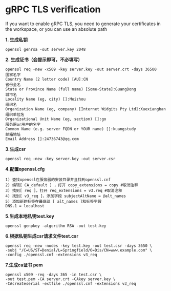 # gRPC TLS verification

If you want to enable gRPC TLS, you need to generate your certificates in the workspace, or you can use an absolute path

**1. 生成私钥**

```shell
openssl genrsa -out server.key 2048
```

**2. 生成证书（会提示即可，不必填写）**

```shell
openssl req -new -x509 -key server.key -out server.crt -days 36500
国家名字
Country Name (2 letter code) [AU]:CN
省份全名
State or Province Name (full name) [Some-State]:GuangDong
城市名
Locality Name (eg, city) []:Meizhou
组织名
Organization Name (eg, company) [Internet Widgits Pty Ltd]:Xuexiangban
组织单位名
Organizational Unit Name (eg, section) []:go
服务器or用户的名字
Common Name (e.g. server FQDN or YOUR name) []:kuangstudy
邮箱地址
Email Address []:24736743@qq.com
```

**3.生成csr**

```shell
openssl req -new -key server.key -out server.csr
```

**4.配置openssl.cfg**

```shell
1) 查找openssl在服务器的安装目录并且找到openssl.cnf
2) 编辑[ CA_default ] ，打开 copy_extensions = copy #取消注释
3) 找到[ req ]，打开 req_extensions = v3.req #取消注释
4) 找到[ v3_req ]，添加字段 subjectAltName = @alt_names
5) 添加新的标签在最底部 [ alt_names ]和标签字段
DNS.1 = localhost
```

**5.生成本地私钥test.key**

```shell
openssl genpkey -algorithm RSA -out test.key
```

**6.根据私钥生成csr请求文件test.csr**

```shell
openssl req -new -nodes -key test.key -out test.csr -days 3650 \
-subj "/C=US/ST=Denial/L=Springfield/O=Dis/CN=www.example.com" \
-config ./openssl.cnf -extensions v3_req
```

**7.生成ca证书 pem**

```shell
openssl x509 -req -days 365 -in test.csr \
-out test.pem -CA server.crt -CAkey server.key \
-CAcreateserial -extfile ./openssl.cnf -extensions v3_req
```

